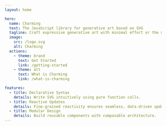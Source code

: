 ```yaml
---
layout: home

hero:
  name: Charming
  text: The JavaScript library for generative art based on SVG
  tagline: Craft expressive generative art with minimal effort or the most fun way to learn SVG
  image:
    src: /logo.svg
    alt: Charming
  actions:
    - theme: brand
      text: Get Started
      link: /getting-started
    - theme: alt
      text: What is Charming
      link: /what-is-charming

features:
  - title: Declarative Syntax
    details: Write SVG intuitively using pure function calls.
  - title: Reactive Updates
    details: Fine-grained reactivity ensures seamless, data-driven updates.
  - title: Modular Design
    details: Build reusable components with composable architecture.
---
```

